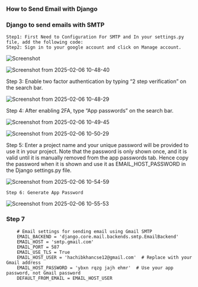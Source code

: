 ### How to Send Email with Django
### Django to send emails with SMTP
    Step1: First Need to Configuration For SMTP and In your settings.py file, add the following code:
    Step2: Sign in to your google account and click on Manage account.
    
![Screenshot](https://github.com/user-attachments/assets/fe49d835-6e07-4134-a522-272f2598041d)

![Screenshot from 2025-02-06 10-48-40](https://github.com/user-attachments/assets/9bbaed2f-8606-49f4-9438-4dc66b02124d)


Step 3: Enable two factor authentication by typing “2 step verification” on the search bar.

![Screenshot from 2025-02-06 10-48-29](https://github.com/user-attachments/assets/ef45b9c5-c989-4c6d-9258-3533f8bfe6f1)
    
Step 4: After enabling 2FA, type “App passwords” on the search bar.

![Screenshot from 2025-02-06 10-49-45](https://github.com/user-attachments/assets/d94030e4-0c08-4680-bab8-8a16a2e5af24)

![Screenshot from 2025-02-06 10-50-29](https://github.com/user-attachments/assets/9864db6a-b733-4c59-a9c6-3a0e673d3515)


Step 5: 
    Enter a project name and your unique password will be provided to use it in your project. Note that the password is only shown once, and it is valid until it is manually removed from the app passwords tab. Hence copy the password when it is shown and use it as EMAIL_HOST_PASSWORD in the Django settings.py file.
    
  ![Screenshot from 2025-02-06 10-54-59](https://github.com/user-attachments/assets/dddbba16-a6da-4d0e-8a34-ed46807e3d95)

    Step 6: Generate App Password
![Screenshot from 2025-02-06 10-55-53](https://github.com/user-attachments/assets/0d3a611f-5f80-4ee1-b151-638817bab9cc)

### Step 7 
```
    # Email settings for sending email using Gmail SMTP
    EMAIL_BACKEND = 'django.core.mail.backends.smtp.EmailBackend'
    EMAIL_HOST = 'smtp.gmail.com'
    EMAIL_PORT = 587
    EMAIL_USE_TLS = True
    EMAIL_HOST_USER = 'hachibkhancse12@gmail.com'  # Replace with your Gmail address
    EMAIL_HOST_PASSWORD = 'ybxn rqzg jajh ehmr'  # Use your app password, not Gmail password
    DEFAULT_FROM_EMAIL = EMAIL_HOST_USER
```
